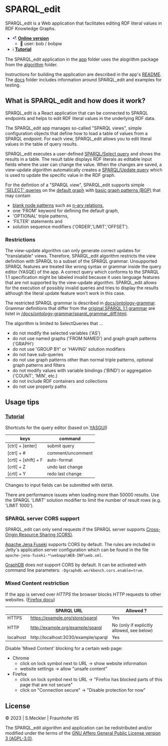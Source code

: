 # SPARQL_edit

SPARQL_edit is a Web application that facilitates editing RDF literal values in RDF Knowledge Graphs.

* <img src="app/public/logo_cs.png" height="12"> __[Online version](https://wintechis.github.io/sparqledit/)__
  * :man: user: bob / bobpw
* :information_source: __[Tutorial](docs/tutorial/TUTORIAL.md)__

The SPARQL_edit application in the [app](app) folder uses the alogrithm package from the [algorithm](algorithm) folder.

Instructions for building the application are described in the app's [README](app/README.md). The [docs](docs) folder includes information around SPARQL_edit and examples for testing.


## What is SPARQL_edit and how does it work?

SPARQL_edit is a React application that can be connected to SPARQL endpoints and helps to edit RDF literal values in the underlying RDF data.

The SPARQL_edit app manages so-called "SPARQL views", simple configuration objects that define how to load a table of values from a SPARQL endpoint. For each view, SPARQL_edit allows you to edit literal values in the table of query results.

SPARQL_edit executes a user-defined [SPARQL/Select query](https://www.w3.org/TR/2013/REC-sparql11-query-20130321/) and shows the results in a table. The result table displays RDF literals as editable input fields where the user can change the value. 
When the changes are saved, a view-update algorithm automatically creates a [SPARQL/Update query](https://www.w3.org/TR/sparql11-update/) which is used to update the specific value in the RDF graph. 

For the defintion of a "SPARQL view", SPARQL_edit supports simple ['SELECT' queries](https://www.w3.org/TR/2013/REC-sparql11-query-20130321/#select) on the [default graph](https://www.w3.org/TR/sparql11-query/#specifyingDataset) with [basic graph patterns (BGP)](https://www.w3.org/TR/2013/REC-sparql11-query-20130321/#BasicGraphPatterns) that may contain 
* [blank node patterns](https://www.w3.org/TR/2013/REC-sparql11-query-20130321/#QSynBlankNodes) such as [n-ary relations](https://www.w3.org/TR/swbp-n-aryRelations/),
* one 'FROM' keyword for defining the default graph,
* 'OPTIONAL' triple patterns,
* 'FILTER' statements and
* solution sequence modifiers ('ORDER','LIMIT','OFFSET').

### Restrictions
The view-update algorithm can only generate correct updates for "translatable" views. Therefore, SPARQL_edit algorithm restricts the view definition with SPARQL to a subset of the SPARQL grammar. Unsupported SPARQL features are treated like wrong syntax or grammar inside the query editor (YASQE) of the app. A correct query which conforms to the SPARQL 1.1 specification might be labeled invalid because it uses language features that are not supported by the view-update algorithm. SPARQL_edit allows for the execution of possibly invalid queries and tries to display the results although the literal update feature won't work in this case.

The restricted SPARQL grammar is described in [docs/ontology-grammar](docs/ontology-grammar). Grammar definitions that differ from the [original SPARQL 1.1 grammar](https://www.w3.org/TR/2013/REC-sparql11-query-20130321/#sparqlGrammar) are listet in [/docs/ontology-grammar/sparql_grammar_diff.html](/docs/ontology-grammar/sparql_grammar_diff.html).

The algorithm is limited to SelectQueries that ...
* do not modify the selected variables ('AS')
* do not use named graphs ('FROM NAMED') and graph graph patterns ('GRAPH')
* do not use 'GROUP BY' or 'HAVING' solution modifiers
* do not have sub-queries
* do not use graph patterns other than normal triple patterns, optional graph patterns and filters
* do not modify values with variable bindings ('BIND') or aggregation ('COUNT', 'MIN', etc.)
* do not include RDF containers and collections
* do not use property paths


## Usage tips

### [Tutorial](docs/tutorial/TUTORIAL.md)

Shortcuts for the query editor (based on [YASGUI](https://triply.cc/docs/yasgui#sparql-editor))

| keys | command |
|---|---|
| [ctrl] + [enter] | submit query |
| [ctrl] + # | comment/uncomment |
| [crtl] + [shift] + F | auto-format |
| [crtl] + Z | undo last change |
| [crtl] + Y | redo last change |

Changes to input fields can be submitted with `ENTER`.

There are performance issues when loading more than 50000 results. Use the SPARQL 'LIMIT' solution modifier to limit the number of result rows (e.g. 'LIMIT 1000').

### SPARQL server CORS support

SPARQL_edit can only send requests if the SPARQL server supports [Cross-Origin Resource Sharing (CORS)](https://developer.mozilla.org/en-US/docs/Web/HTTP/CORS).

[Apache Jena Fuseki](https://jena.apache.org/documentation/fuseki2/) supports CORS by default. The rules are included in Jetty's application server configuration which can be found in the file `apache-jena-fuseki-*\webapp\WEB-INF\web.xml`.

[GraphDB](https://graphdb.ontotext.com/documentation/standard/workbench-user-interface.html#id2) does _not_ support CORS by default. It can be activated with command line parameters: `-Dgraphdb.workbench.cors.enable=true`.

### Mixed Content restriction

If the app is served over _HTTPS_ the browser blocks _HTTP_ requests to other websites. ([Firefox docu](https://support.mozilla.org/en-US/kb/mixed-content-blocking-firefox))

|  | SPARQL URL | Allowed ? |
|---|---|---|
| HTTPS | https://example.org/store/sparql | Yes |
| HTTP  | http://example.org/example/sparql | No (only if explicitly allowed, see below) |
| localhost | http://localhost:3030/example/sparql | Yes |

Disable 'Mixed Content' blocking for a certain web page:
* Chrome
  * click on lock symbol next to URL -> show website information
  * website settings -> allow "unsafe content"
* Firefox
  * click on lock symbol next to URL -> "Firefox has blocked parts of this page that are not secure" 
  * click on "Connection secure" -> "Disable protection for now"

## License

© 2023 | S.Meckler | Fraunhofer IIS

The SPARQL_edit algorithm and application can be redistributed and/or modified under the terms of the [GNU Affero General Public License version 3 (AGPL-3.0)](LICENSE).